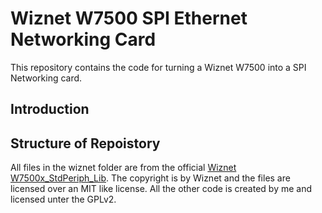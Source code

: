 # Wiznet W7500 SPI Ethernet Networking Card

This repository contains the code for turning a Wiznet W7500 into a SPI Networking card. 

## Introduction

## Structure of Repoistory

All files in the wiznet folder are from the official [Wiznet W7500x_StdPeriph_Lib](https://github.com/Wiznet/W7500x_StdPeriph_Lib). The copyright is by Wiznet and the files are licensed over an MIT like license. All the other code is created by me and licensed unter the GPLv2. 
